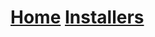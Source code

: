 # [Home](https://div-oops.github.io/mugivar) [Installers](https://div-oops.github.io/mugivar/installers)
